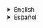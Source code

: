 <details><summary>English</summary>
<p>

Work in progress - Kez Deja un espacio entre lo que escribas y los </p> o se bugia ekisde

### ammo_custom

ammo_custom es una entidad hecha en Angelscript que permite elegir cuanta munición darle a el jugador y no siempre la cantidad por defecto del juego que los items otorgan.

<details><summary>Instalar</summary>
<p>

Requiere:
- [ammo_custom](../../../../scripts/maps/mikk/ammo_custom.as)
- [utils](../../../../scripts/maps/mikk/utils.as)

[Descarga con un toque](../../batch.md)

<details><summary>Batch</summary>
<p>

```bat
set Main=https://github.com/Mikk155/Sven-Co-op/raw/main/
set Files=utils ammo_custom
set output=scripts/maps/mikk/
if not exist %output% (
  mkdir %output:/=\%
)
(for %%a in (%Files%) do (
  curl -LJO %Main%%%a.as
  
  move %%a.as %Output%
)) 
```

</p>
</details>

En tu map_script Agrega:
```angelscript
#include "mikk/ammo_custom"

void MapInit()
{
	ammo_custom::Register();
}
```

</p>
</details>

### Valores

Soporta la base de [ammo](ammo.md).

| key | value | description |
|-----|-------|-------------|
| model | string | define un modelo |
| p_sound | string | define un sonido personalizado para cuando el item es tomado |
| am_name | [choices](#am_name) | define el tipo de municion que este item dará |
| am_give | integer | cantidad de municion que este item dará |
| frags | integer | cuantas veces este item puede ser tomado por cada jugador, si es 0 se puede tomar infinitamente, si es 1 todos los jugadores podrán tomarlo una vez cada uno ( El objeto se hace invisible para el jugador que lo haya tomado esa cantidad de veces ) |

### am_name

- buckshot
- 9mm
- ARgrenades
- sporeclip
- rockets
- uranium
- bolts
- 556
- 357
- m40a1
- satchel
- Trip Mine
- Hand Grenade
- snarks

</p>
</details>










<details><summary>Español</summary>
<p>

### ammo_custom

ammo_custom es una entidad hecha en Angelscript que permite elegir cuanta munición darle a el jugador y no siempre la cantidad por defecto del juego que los items otorgan.

<details><summary>Instalar</summary>
<p>

Requiere:
- [ammo_custom](../../../../scripts/maps/mikk/ammo_custom.as)
- [utils](../../../../scripts/maps/mikk/utils.as)

[Descarga con un toque](../../batch.md)

<details><summary>Batch</summary>
<p>

```bat
set Main=https://github.com/Mikk155/Sven-Co-op/raw/main/
set Files=utils ammo_custom
set output=scripts/maps/mikk/
if not exist %output% (
  mkdir %output:/=\%
)
(for %%a in (%Files%) do (
  curl -LJO %Main%%%a.as
  
  move %%a.as %Output%
)) 
```

</p>
</details>

En tu map_script Agrega:
```angelscript
#include "mikk/ammo_custom"

void MapInit()
{
	ammo_custom::Register();
}
```

</p>
</details>

### Valores

Soporta la base de [ammo](ammo.md).

| key | value | description |
|-----|-------|-------------|
| model | string | define un modelo |
| p_sound | string | define un sonido personalizado para cuando el item es tomado |
| am_name | [choices](#am_name-es) | define el tipo de municion que este item dará |
| am_give | integer | cantidad de municion que este item dará |
| frags | integer | cuantas veces este item puede ser tomado por cada jugador, si es 0 se puede tomar infinitamente, si es 1 todos los jugadores podrán tomarlo una vez cada uno ( El objeto se hace invisible para el jugador que lo haya tomado esa cantidad de veces ) |

### am_name es

- buckshot
- 9mm
- ARgrenades
- sporeclip
- rockets
- uranium
- bolts
- 556
- 357
- m40a1
- satchel
- Trip Mine
- Hand Grenade
- snarks

</p>
</details>